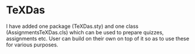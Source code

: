 # TeXDas
I have added one package (TeXDas.sty) and one class (AssignmentsTeXDas.cls) which can be used to prepare quizzes, assignments etc. User can build on their own on top of it so as to use these for various purposes.
